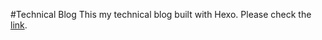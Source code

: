 #Technical Blog
This my technical blog built with Hexo. Please check the [link](https://yuwenchiu.github.io/).